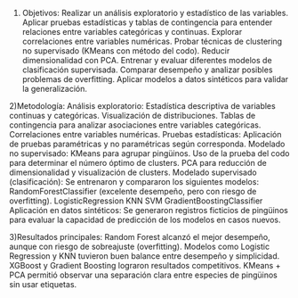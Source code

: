 1) Objetivos: Realizar un análisis exploratorio y estadístico de las variables.
Aplicar pruebas estadísticas y tablas de contingencia para entender relaciones entre variables categóricas y continuas.
Explorar correlaciones entre variables numéricas.
Probar técnicas de clustering no supervisado (KMeans con método del codo).
Reducir dimensionalidad con PCA.
Entrenar y evaluar diferentes modelos de clasificación supervisada.
Comparar desempeño y analizar posibles problemas de overfitting.
Aplicar modelos a datos sintéticos para validar la generalización.

2)Metodología: 
Análisis exploratorio: Estadística descriptiva de variables continuas y categóricas. Visualización de distribuciones.
Tablas de contingencia para analizar asociaciones entre variables categóricas. Correlaciones entre variables numéricas.
Pruebas estadísticas: Aplicación de pruebas paramétricas y no paramétricas según corresponda. 
Modelado no supervisado: KMeans para agrupar pingüinos.
Uso de la prueba del codo para determinar el número óptimo de clusters.
PCA para reducción de dimensionalidad y visualización de clusters.
Modelado supervisado (clasificación): Se entrenaron y compararon los siguientes modelos:
RandomForestClassifier (excelente desempeño, pero con riesgo de overfitting).
LogisticRegression
KNN
SVM
GradientBoostingClassifier
Aplicación en datos sintéticos: Se generaron registros ficticios de pingüinos para evaluar la capacidad de predicción de los modelos en casos nuevos.

3)Resultados principales: Random Forest alcanzó el mejor desempeño, aunque con riesgo de sobreajuste (overfitting).
Modelos como Logistic Regression y KNN tuvieron buen balance entre desempeño y simplicidad.
XGBoost y Gradient Boosting lograron resultados competitivos.
KMeans + PCA permitió observar una separación clara entre especies de pingüinos sin usar etiquetas.
